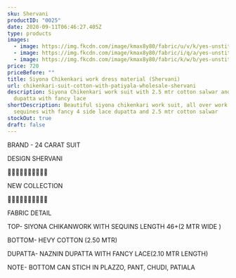 ```yaml
---
sku: Shervani
productID: "0025"
date: 2020-09-11T06:46:27.405Z
type: products
images:
  - image: https://img.fkcdn.com/image/kmax8y80/fabric/u/v/k/yes-unstitched-sherwani-sun-fashion-and-lifestyle-original-imagf8jm3wpbys5k.jpeg
  - image: https://img.fkcdn.com/image/kmax8y80/fabric/i/q/a/yes-unstitched-sherwani-sun-fashion-and-lifestyle-original-imagf8jmdnhmnygz.jpeg
  - image: https://img.fkcdn.com/image/kmax8y80/fabric/k/w/b/yes-unstitched-sherwani-sun-fashion-and-lifestyle-original-imagf8jzqzxty5yd.jpeg
price: 720
priceBefore: ""
title: Siyona Chikenkari work dress material (Shervani)
url: chikenkari-suit-cotton-with-patiyala-wholesale-shervani
description: Siyona Chikenkari work suit with 2.5 mtr cotton salwar and nazneen
  dupatta with fancy lace
shortDescription: Beautiful siyona chikenkari work suit, all over work and
  sequines with fancy 4 side lace dupatta and 2.5 mtr cotton salwar
stockOut: true
draft: false
---
```


BRAND - 24 CARAT SUIT

DESIGN SHERVANI

💐💐💐💐💐💐💐💐💐💐

NEW COLLECTION

🌷🌷🌷🌷🌷🌷🌷🌷🌷🌷

FABRIC DETAIL

TOP- SIYONA CHIKANWORK WITH SEQUINS LENGTH 46+(2 MTR WIDE )

BOTTOM- HEVY COTTON (2.50 MTR)

DUPATTA- NAZNIN DUPATTA WITH FANCY LACE(2.10 MTR LENGTH)

NOTE- BOTTOM CAN STICH IN PLAZZO, PANT, CHUDI, PATIALA
